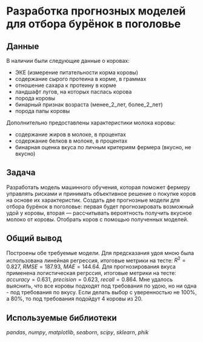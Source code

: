# Разработка прогнозных моделей для отбора бурёнок в поголовье


## Данные

В наличии были следующие данные о коровах:
- ЭКЕ (измерение питательности корма коровы)
- содержание сырого протеина в корме, в граммах
- отношение сахара к протеину в корме
- ландшафт лугов, на которых паслась корова
- порода коровы
- бинарный признак возраста (менее_2_лет, более_2_лет)
- порода папы коровы

Дополнительно предоставлены характеристики молока коровы:
- содержание жиров в молоке, в процентах
- содержание белков в молоке, в процентах
- бинарная оценка вкуса по личным критериям фермера (вкусно, не вкусно)

## Задача

Разработать модель машинного обучения, которая поможет фермеру управлять рисками и принимать объективное решение о покупке коров на основе их характеристик. Создать две прогнозные модели для отбора бурёнок в поголовье: первая будет прогнозировать возможный удой у коровы, вторая — рассчитывать вероятность получить вкусное молоко от коровы. Отобрать коров с помощью полученных моделей.

## 

## Общий вывод

Построены обе требуемые модели. Для предсказания удоя мною была использована линейная регрессия, итоговые метрики на тесте: $R^2 = 0.827$, $RMSE = 187.93$, $MAE = 144.64$. Для прогнозирования вкуса применена логистическая регрссия, итоговые метрики на тесте: $accuracy  = 0.631$, $precision = 0.623$, $recall = 0.864$. Мне удалось выяснить, что все коровы подходят под требования по удою, но ни одна - под требования по вкусу. Если делать выбор с уверенностью не 100%, а 80%, то под требования подойдут 4 коровы из 20.

## 

## Используемые библиотеки
*pandas*, *numpy*, *matplotlib*, *seaborn*, *scipy*, *sklearn*, *phik*